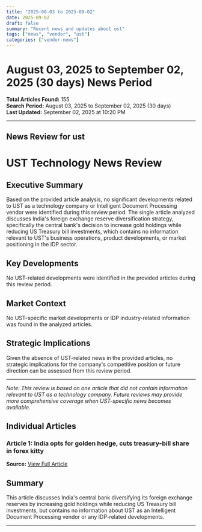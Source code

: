 ```yaml
---
title: "2025-08-03 to 2025-09-02"
date: 2025-09-02
draft: false
summary: "Recent news and updates about ust"
tags: ["news", "vendor", "ust"]
categories: ["vendor-news"]
---
```


# August 03, 2025 to September 02, 2025 (30 days) News Period 

**Total Articles Found:** 155  
**Search Period:** August 03, 2025 to September 02, 2025 (30 days)  
**Last Updated:** September 02, 2025 at 10:20 PM

---

## News Review for ust

# UST Technology News Review

## Executive Summary

Based on the provided article analysis, no significant developments related to UST as a technology company or Intelligent Document Processing vendor were identified during this review period. The single article analyzed discusses India's foreign exchange reserve diversification strategy, specifically the central bank's decision to increase gold holdings while reducing US Treasury bill investments, which contains no information relevant to UST's business operations, product developments, or market positioning in the IDP sector.

## Key Developments

No UST-related developments were identified in the provided articles during this review period.

## Market Context

No UST-specific market developments or IDP industry-related information was found in the analyzed articles.

## Strategic Implications

Given the absence of UST-related news in the provided articles, no strategic implications for the company's competitive position or future direction can be assessed from this review period.

---

*Note: This review is based on one article that did not contain information relevant to UST as a technology company. Future reviews may provide more comprehensive coverage when UST-specific news becomes available.*

## Individual Articles

### Article 1: India opts for golden hedge, cuts treasury-bill share in forex kitty

**Source:** [View Full Article](https://economictimes.indiatimes.com/news/economy/policy/india-opts-for-golden-hedge-cuts-treasury-bill-share-in-forex-kitty/articleshow/123621517.cms)

## Summary

This article discusses India's central bank diversifying its foreign exchange reserves by increasing gold holdings while reducing US Treasury bill investments, but contains no information about UST as an Intelligent Document Processing vendor or any IDP-related developments.





---

